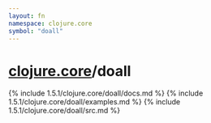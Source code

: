 ```yaml
---
layout: fn
namespace: clojure.core
symbol: "doall"
---
```


# [clojure.core](../)/doall

{% include 1.5.1/clojure.core/doall/docs.md %}
{% include 1.5.1/clojure.core/doall/examples.md %}
{% include 1.5.1/clojure.core/doall/src.md %}


